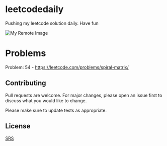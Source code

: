 # leetcodedaily
Pushing my leetcode solution daily. Have fun

![My Remote Image](https://assets.leetcode.com/static_assets/public/webpack_bundles/images/logo-dark.e99485d9b.svg)

# Problems

Problem: 54 - https://leetcode.com/problems/spiral-matrix/

## Contributing

Pull requests are welcome. For major changes, please open an issue first
to discuss what you would like to change.

Please make sure to update tests as appropriate.

## License

[SRS]()
